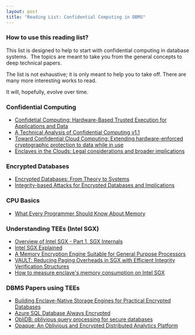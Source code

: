 ```yaml
---
layout: post
title: "Reading List: Confidential Computing in DBMS"
---
```


### How to use this reading list?

This list is designed to help to start with confidential computing in database systems. 
The topics are meant to take you from the general concepts to deep technical papers.

The list is not exhaustive; it is only meant to help you to take off. There are many more interesting works to read.

It will, hopefully, evolve over time. 

### Confidential Computing

* [Confidetial Computing: Hardware-Based Trusted Execution for Applications and Data](https://confidentialcomputing.io/whitepaper-01-latest/)
* [A Technical Analysis of Confidential Computing v1.1](https://confidentialcomputing.io/whitepaper-02-latest/)
* [Toward Confidential Cloud Computing: Extending hardware-enforced cryptographic protection to data while in use](https://dl.acm.org/doi/pdf/10.1145/3454122.3456125)
* [Enclaves in the Clouds: Legal considerations and broader implications](https://dl.acm.org/doi/pdf/10.1145/3442632.3448126)

### Encrypted Databases

* [Encrypted Databases: From Theory to Systems](http://cidrdb.org/cidr2021/papers/cidr2021_paper23.pdf)
* [Integrity-based Attacks for Encrypted Databases and Implications](http://cidrdb.org/cidr2021/papers/cidr2021_paper22.pdf)

### CPU Basics

* [What Every Programmer Should Know About Memory](https://www.akkadia.org/drepper/cpumemory.pdf)

### Understanding TEEs (Intel SGX)

* [Overview of Intel SGX - Part 1, SGX Internals](https://blog.quarkslab.com/overview-of-intel-sgx-part-1-sgx-internals.html)
* [Intel SGX Explained](https://eprint.iacr.org/2016/086.pdf)
* [A Memory Encryption Engine Suitable for General Purpose Processors](https://eprint.iacr.org/2016/204.pdf)
* [VAULT: Reducing Paging Overheads in SGX with Efficient Integrity Verification Structures](https://dl.acm.org/doi/pdf/10.1145/3296957.3177155)
* [How to measure enclave's memory consumption on Intel SGX](https://kai-chi.github.io/sgx/2020/12/20/how-to-measure-enclave-memory-consumption.html)

### DBMS Papers using TEEs

* [Building Enclave-Native Storage Engines for Practical Encrypted Databases](https://vldb.org/pvldb/vol14/p1019-sun.pdf)
* [Azure SQL Database Always Encrypted](https://dl.acm.org/doi/pdf/10.1145/3318464.3386141)
* [ObliDB: oblivious query processing for secure databases](https://vldb.org/pvldb/vol13/p169-eskandarian.pdf)
* [Opaque: An Oblivious and Encrypted Distributed Analytics Platform](https://www.usenix.org/system/files/conference/nsdi17/nsdi17-zheng.pdf)

